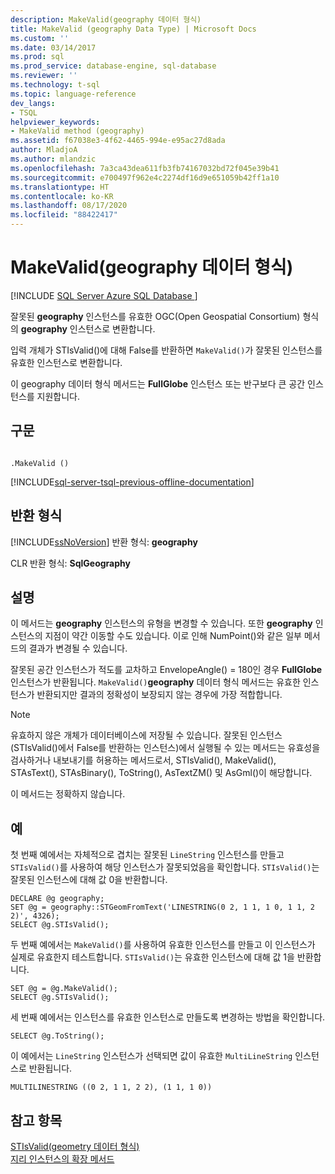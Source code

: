 ```yaml
---
description: MakeValid(geography 데이터 형식)
title: MakeValid (geography Data Type) | Microsoft Docs
ms.custom: ''
ms.date: 03/14/2017
ms.prod: sql
ms.prod_service: database-engine, sql-database
ms.reviewer: ''
ms.technology: t-sql
ms.topic: language-reference
dev_langs:
- TSQL
helpviewer_keywords:
- MakeValid method (geography)
ms.assetid: f67038e3-4f62-4465-994e-e95ac27d8ada
author: MladjoA
ms.author: mlandzic
ms.openlocfilehash: 7a3ca43dea611fb3fb74167032bd72f045e39b41
ms.sourcegitcommit: e700497f962e4c2274df16d9e651059b42ff1a10
ms.translationtype: HT
ms.contentlocale: ko-KR
ms.lasthandoff: 08/17/2020
ms.locfileid: "88422417"
---
```

# <a name="makevalid-geography-data-type"></a>MakeValid(geography 데이터 형식)
[!INCLUDE [SQL Server Azure SQL Database ](../../includes/applies-to-version/sql-asdb.md)]

  잘못된 **geography** 인스턴스를 유효한 OGC(Open Geospatial Consortium) 형식의 **geography** 인스턴스로 변환합니다.  
  
 입력 개체가 STIsValid()에 대해 False를 반환하면 `MakeValid()`가 잘못된 인스턴스를 유효한 인스턴스로 변환합니다.  
  
 이 geography 데이터 형식 메서드는 **FullGlobe** 인스턴스 또는 반구보다 큰 공간 인스턴스를 지원합니다.  
  
## <a name="syntax"></a>구문  
  
```  
  
.MakeValid ()  
```  

[!INCLUDE[sql-server-tsql-previous-offline-documentation](../../includes/sql-server-tsql-previous-offline-documentation.md)]

## <a name="return-types"></a>반환 형식
 [!INCLUDE[ssNoVersion](../../includes/ssnoversion-md.md)] 반환 형식: **geography**  
  
 CLR 반환 형식: **SqlGeography**  
  
## <a name="remarks"></a>설명  
 이 메서드는 **geography** 인스턴스의 유형을 변경할 수 있습니다. 또한 **geography** 인스턴스의 지점이 약간 이동할 수도 있습니다. 이로 인해 NumPoint()와 같은 일부 메서드의 결과가 변경될 수 있습니다.  
  
 잘못된 공간 인스턴스가 적도를 교차하고 EnvelopeAngle() = 180인 경우 **FullGlobe** 인스턴스가 반환됩니다. `MakeValid()`**geography** 데이터 형식 메서드는 유효한 인스턴스가 반환되지만 결과의 정확성이 보장되지 않는 경우에 가장 적합합니다.  
  
> [!NOTE]  
>  유효하지 않은 개체가 데이터베이스에 저장될 수 있습니다. 잘못된 인스턴스(STIsValid()에서 False를 반환하는 인스턴스)에서 실행될 수 있는 메서드는 유효성을 검사하거나 내보내기를 허용하는 메서드로서, STIsValid(), MakeValid(), STAsText(), STAsBinary(), ToString(), AsTextZM() 및 AsGml()이 해당합니다.  
  
 이 메서드는 정확하지 않습니다.  
  
## <a name="examples"></a>예  
 첫 번째 예에서는 자체적으로 겹치는 잘못된 `LineString` 인스턴스를 만들고 `STIsValid()`를 사용하여 해당 인스턴스가 잘못되었음을 확인합니다. `STIsValid()`는 잘못된 인스턴스에 대해 값 0을 반환합니다.  
  
```  
DECLARE @g geography;  
SET @g = geography::STGeomFromText('LINESTRING(0 2, 1 1, 1 0, 1 1, 2 2)', 4326);  
SELECT @g.STIsValid();  
```  
  
 두 번째 예에서는 `MakeValid()`를 사용하여 유효한 인스턴스를 만들고 이 인스턴스가 실제로 유효한지 테스트합니다. `STIsValid()`는 유효한 인스턴스에 대해 값 1을 반환합니다.  
  
```  
SET @g = @g.MakeValid();  
SELECT @g.STIsValid();  
```  
  
 세 번째 예에서는 인스턴스를 유효한 인스턴스로 만들도록 변경하는 방법을 확인합니다.  
  
```  
SELECT @g.ToString();  
```  
  
 이 예에서는 `LineString` 인스턴스가 선택되면 값이 유효한 `MultiLineString` 인스턴스로 반환됩니다.  
  
```  
MULTILINESTRING ((0 2, 1 1, 2 2), (1 1, 1 0))  
```  
  
## <a name="see-also"></a>참고 항목  
 [STIsValid&#40;geometry 데이터 형식&#41;](../../t-sql/spatial-geometry/stisvalid-geometry-data-type.md)   
 [지리 인스턴스의 확장 메서드](../../t-sql/spatial-geography/extended-methods-on-geography-instances.md)  
  
  
